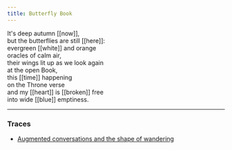 ```yaml
---
title: Butterfly Book
---
```


It's deep autumn [[now]],  
but the butterflies are still [[here]]:  
evergreen [[white]] and orange  
oracles of calm air,  
their wings lit up as we look again   
at the open Book,  
this [[time]] happening  
on the Throne verse  
and my [[heart]] is [[broken]] free  
into wide [[blue]] emptiness.  

---

### Traces

* [Augmented conversations and the shape of wandering](http://a9.io/glue-comic/)